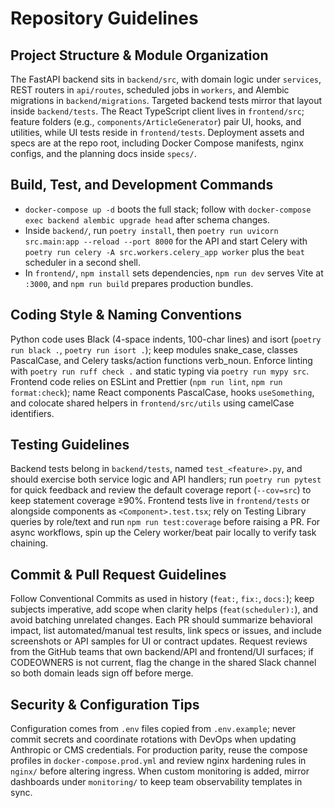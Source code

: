 # Repository Guidelines

## Project Structure & Module Organization
The FastAPI backend sits in `backend/src`, with domain logic under `services`, REST routers in `api/routes`, scheduled jobs in `workers`, and Alembic migrations in `backend/migrations`. Targeted backend tests mirror that layout inside `backend/tests`. The React TypeScript client lives in `frontend/src`; feature folders (e.g., `components/ArticleGenerator`) pair UI, hooks, and utilities, while UI tests reside in `frontend/tests`. Deployment assets and specs are at the repo root, including Docker Compose manifests, nginx configs, and the planning docs inside `specs/`.

## Build, Test, and Development Commands
- `docker-compose up -d` boots the full stack; follow with `docker-compose exec backend alembic upgrade head` after schema changes.
- Inside `backend/`, run `poetry install`, then `poetry run uvicorn src.main:app --reload --port 8000` for the API and start Celery with `poetry run celery -A src.workers.celery_app worker` plus the `beat` scheduler in a second shell.
- In `frontend/`, `npm install` sets dependencies, `npm run dev` serves Vite at `:3000`, and `npm run build` prepares production bundles.

## Coding Style & Naming Conventions
Python code uses Black (4-space indents, 100-char lines) and isort (`poetry run black .`, `poetry run isort .`); keep modules snake_case, classes PascalCase, and Celery tasks/action functions verb_noun. Enforce linting with `poetry run ruff check .` and static typing via `poetry run mypy src`. Frontend code relies on ESLint and Prettier (`npm run lint`, `npm run format:check`); name React components PascalCase, hooks `useSomething`, and colocate shared helpers in `frontend/src/utils` using camelCase identifiers.

## Testing Guidelines
Backend tests belong in `backend/tests`, named `test_<feature>.py`, and should exercise both service logic and API handlers; run `poetry run pytest` for quick feedback and review the default coverage report (`--cov=src`) to keep statement coverage ≥90%. Frontend tests live in `frontend/tests` or alongside components as `<Component>.test.tsx`; rely on Testing Library queries by role/text and run `npm run test:coverage` before raising a PR. For async workflows, spin up the Celery worker/beat pair locally to verify task chaining.

## Commit & Pull Request Guidelines
Follow Conventional Commits as used in history (`feat:`, `fix:`, `docs:`); keep subjects imperative, add scope when clarity helps (`feat(scheduler):`), and avoid batching unrelated changes. Each PR should summarize behavioral impact, list automated/manual test results, link specs or issues, and include screenshots or API samples for UI or contract updates. Request reviews from the GitHub teams that own backend/API and frontend/UI surfaces; if CODEOWNERS is not current, flag the change in the shared Slack channel so both domain leads sign off before merge.

## Security & Configuration Tips
Configuration comes from `.env` files copied from `.env.example`; never commit secrets and coordinate rotations with DevOps when updating Anthropic or CMS credentials. For production parity, reuse the compose profiles in `docker-compose.prod.yml` and review nginx hardening rules in `nginx/` before altering ingress. When custom monitoring is added, mirror dashboards under `monitoring/` to keep team observability templates in sync.
